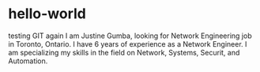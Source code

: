 # hello-world
testing GIT again
I am Justine Gumba, looking for Network Engineering job in Toronto, Ontario. I have 6 years of experience as a Network Engineer.
I am specializing my skills in the field on Network, Systems, Securit, and Automation.
